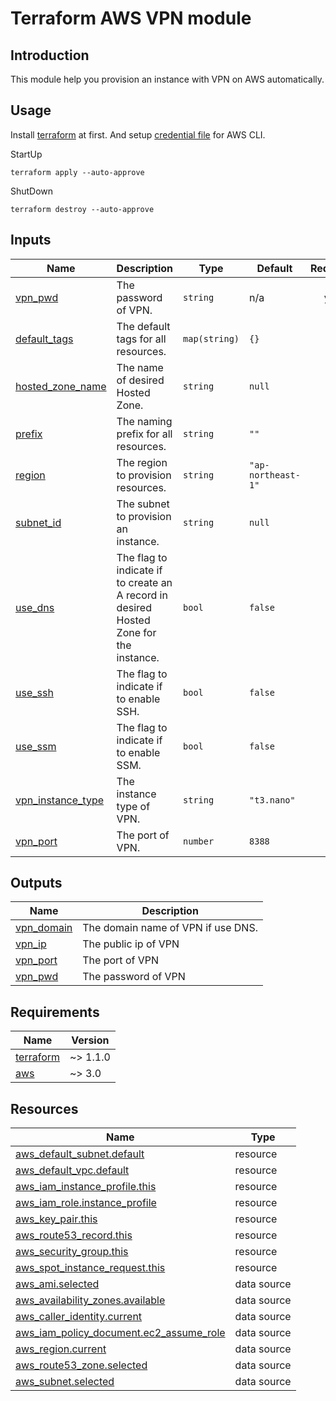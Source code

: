 <!-- BEGIN_TF_DOCS -->
# Terraform AWS VPN module

## Introduction
This module help you provision an instance with VPN on AWS automatically.

## Usage
Install [terraform](https://www.terraform.io/) at first.
And setup [credential file](https://docs.aws.amazon.com/cli/latest/userguide/cli-configure-files.html) for AWS CLI.

StartUp
```
terraform apply --auto-approve
```

ShutDown
```
terraform destroy --auto-approve
```

## Inputs

| Name | Description | Type | Default | Required |
|------|-------------|------|---------|:--------:|
| <a name="input_vpn_pwd"></a> [vpn\_pwd](#input\_vpn\_pwd) | The password of VPN. | `string` | n/a | yes |
| <a name="input_default_tags"></a> [default\_tags](#input\_default\_tags) | The default tags for all resources. | `map(string)` | `{}` | no |
| <a name="input_hosted_zone_name"></a> [hosted\_zone\_name](#input\_hosted\_zone\_name) | The name of desired Hosted Zone. | `string` | `null` | no |
| <a name="input_prefix"></a> [prefix](#input\_prefix) | The naming prefix for all resources. | `string` | `""` | no |
| <a name="input_region"></a> [region](#input\_region) | The region to provision resources. | `string` | `"ap-northeast-1"` | no |
| <a name="input_subnet_id"></a> [subnet\_id](#input\_subnet\_id) | The subnet to provision an instance. | `string` | `null` | no |
| <a name="input_use_dns"></a> [use\_dns](#input\_use\_dns) | The flag to indicate if to create an A record in desired Hosted Zone for the instance. | `bool` | `false` | no |
| <a name="input_use_ssh"></a> [use\_ssh](#input\_use\_ssh) | The flag to indicate if to enable SSH. | `bool` | `false` | no |
| <a name="input_use_ssm"></a> [use\_ssm](#input\_use\_ssm) | The flag to indicate if to enable SSM. | `bool` | `false` | no |
| <a name="input_vpn_instance_type"></a> [vpn\_instance\_type](#input\_vpn\_instance\_type) | The instance type of VPN. | `string` | `"t3.nano"` | no |
| <a name="input_vpn_port"></a> [vpn\_port](#input\_vpn\_port) | The port of VPN. | `number` | `8388` | no |

## Outputs

| Name | Description |
|------|-------------|
| <a name="output_vpn_domain"></a> [vpn\_domain](#output\_vpn\_domain) | The domain name of VPN if use DNS. |
| <a name="output_vpn_ip"></a> [vpn\_ip](#output\_vpn\_ip) | The public ip of VPN |
| <a name="output_vpn_port"></a> [vpn\_port](#output\_vpn\_port) | The port of VPN |
| <a name="output_vpn_pwd"></a> [vpn\_pwd](#output\_vpn\_pwd) | The password of VPN |

## Requirements

| Name | Version |
|------|---------|
| <a name="requirement_terraform"></a> [terraform](#requirement\_terraform) | ~> 1.1.0 |
| <a name="requirement_aws"></a> [aws](#requirement\_aws) | ~> 3.0 |



## Resources

| Name | Type |
|------|------|
| [aws_default_subnet.default](https://registry.terraform.io/providers/hashicorp/aws/latest/docs/resources/default_subnet) | resource |
| [aws_default_vpc.default](https://registry.terraform.io/providers/hashicorp/aws/latest/docs/resources/default_vpc) | resource |
| [aws_iam_instance_profile.this](https://registry.terraform.io/providers/hashicorp/aws/latest/docs/resources/iam_instance_profile) | resource |
| [aws_iam_role.instance_profile](https://registry.terraform.io/providers/hashicorp/aws/latest/docs/resources/iam_role) | resource |
| [aws_key_pair.this](https://registry.terraform.io/providers/hashicorp/aws/latest/docs/resources/key_pair) | resource |
| [aws_route53_record.this](https://registry.terraform.io/providers/hashicorp/aws/latest/docs/resources/route53_record) | resource |
| [aws_security_group.this](https://registry.terraform.io/providers/hashicorp/aws/latest/docs/resources/security_group) | resource |
| [aws_spot_instance_request.this](https://registry.terraform.io/providers/hashicorp/aws/latest/docs/resources/spot_instance_request) | resource |
| [aws_ami.selected](https://registry.terraform.io/providers/hashicorp/aws/latest/docs/data-sources/ami) | data source |
| [aws_availability_zones.available](https://registry.terraform.io/providers/hashicorp/aws/latest/docs/data-sources/availability_zones) | data source |
| [aws_caller_identity.current](https://registry.terraform.io/providers/hashicorp/aws/latest/docs/data-sources/caller_identity) | data source |
| [aws_iam_policy_document.ec2_assume_role](https://registry.terraform.io/providers/hashicorp/aws/latest/docs/data-sources/iam_policy_document) | data source |
| [aws_region.current](https://registry.terraform.io/providers/hashicorp/aws/latest/docs/data-sources/region) | data source |
| [aws_route53_zone.selected](https://registry.terraform.io/providers/hashicorp/aws/latest/docs/data-sources/route53_zone) | data source |
| [aws_subnet.selected](https://registry.terraform.io/providers/hashicorp/aws/latest/docs/data-sources/subnet) | data source |


<!-- END_TF_DOCS -->